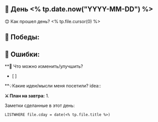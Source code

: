 
## 🏯 День <% tp.date.now("YYYY-MM-DD") %>
😊 Как прошел день?
<% tp.file.cursor(0) %>


**🎯 Победы:**
- 

**💢 Ошибки:**
- 

**📿 Что можно изменить/улучшить?
- [ ] 

**💡Какие идеи/мысли меня посетили?
idea:: 

**⚔️ План на завтра:**
1. 


Заметки сделанные в этот день:
```dataview
LISTWHERE file.cday = date(<% tp.file.title %>)
```